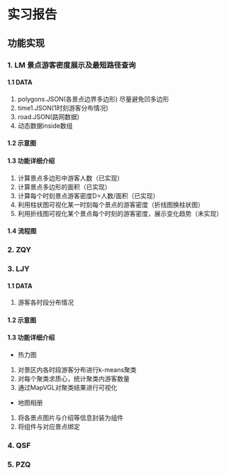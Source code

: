# 实习报告
## 功能实现
### 1. LM 景点游客密度展示及最短路径查询
#### 1.1 DATA
1. polygons.JSON(各景点边界多边形) 尽量避免凹多边形
2. time1.JSON(1时刻游客分布情况)
3. road.JSON(路网数据)
4. 动态数据inside数组

#### 1.2 示意图

#### 1.3 功能详细介绍
1. 计算景点多边形中游客人数（已实现）
2. 计算景点多边形的面积（已实现）
3. 计算每个时刻景点游客密度D=人数/面积（已实现）
4. 利用柱状图可视化某一时刻每个景点的游客密度（折线图换柱状图）
5. 利用折线图可视化某个景点每个时刻的游客密度，展示变化趋势（未实现）
#### 1.4 流程图

### 2. ZQY
### 3. LJY
#### 1.1 DATA
1. 游客各时段分布情况
#### 1.2 示意图

#### 1.3 功能详细介绍
- 热力图
1. 对景区内各时段游客分布进行k-means聚类
2. 对每个聚类求质心，统计聚类内游客数量
3. 通过MapVGL对聚类结果进行可视化
- 地图相册
1. 将各景点图片与介绍等信息封装为组件
2. 将组件与对应景点绑定
### 4. QSF
### 5. PZQ